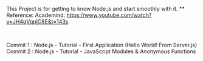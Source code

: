 This Project is for getting to know Node.js and start smoothly with it.
** Reference: Academind: https://www.youtube.com/watch?v=JH4qVqplC8E&t=143s

<br>

Commit 1 : Node.js - Tutorial - First Application (Hello World! From Server.js)
Commit 2 : Node.js - Tutorial - JavaScript Modules & Anonymous Functions